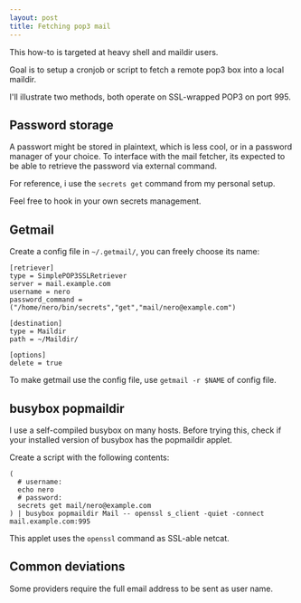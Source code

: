 ```yaml
---
layout: post
title: Fetching pop3 mail
---
```


This how-to is targeted at heavy shell and maildir users.

Goal is to setup a cronjob or script to fetch a remote pop3 box into a local maildir.

I'll illustrate two methods, both operate on SSL-wrapped POP3 on port 995.

## Password storage

A passwort might be stored in plaintext, which is less cool, or in a password manager of your choice.
To interface with the mail fetcher, its expected to be able to retrieve the password via external command.

For reference, i use the `secrets get` command from my personal setup.

Feel free to hook in your own secrets management.

## Getmail

Create a config file in `~/.getmail/`, you can freely choose its name:

```
[retriever]
type = SimplePOP3SSLRetriever
server = mail.example.com
username = nero
password_command = ("/home/nero/bin/secrets","get","mail/nero@example.com")

[destination]
type = Maildir
path = ~/Maildir/

[options]
delete = true
```

To make getmail use the config file, use `getmail -r $NAME` of config file.

## busybox popmaildir

I use a self-compiled busybox on many hosts.
Before trying this, check if your installed version of busybox has the popmaildir applet.

Create a script with the following contents:

```
(
  # username:
  echo nero
  # password:
  secrets get mail/nero@example.com
) | busybox popmaildir Mail -- openssl s_client -quiet -connect mail.example.com:995
```

This applet uses the `openssl` command as SSL-able netcat.

## Common deviations

Some providers require the full email address to be sent as user name.
